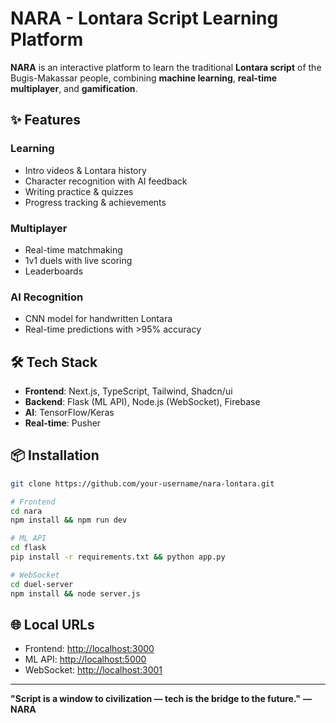 # NARA - Lontara Script Learning Platform

**NARA** is an interactive platform to learn the traditional **Lontara script** of the Bugis-Makassar people, combining **machine learning**, **real-time multiplayer**, and **gamification**.

## ✨ Features

### Learning

* Intro videos & Lontara history
* Character recognition with AI feedback
* Writing practice & quizzes
* Progress tracking & achievements

### Multiplayer

* Real-time matchmaking
* 1v1 duels with live scoring
* Leaderboards

### AI Recognition

* CNN model for handwritten Lontara
* Real-time predictions with >95% accuracy

## 🛠️ Tech Stack

* **Frontend**: Next.js, TypeScript, Tailwind, Shadcn/ui
* **Backend**: Flask (ML API), Node.js (WebSocket), Firebase
* **AI**: TensorFlow/Keras
* **Real-time**: Pusher

## 📦 Installation

```bash
git clone https://github.com/your-username/nara-lontara.git

# Frontend
cd nara
npm install && npm run dev

# ML API
cd flask
pip install -r requirements.txt && python app.py

# WebSocket
cd duel-server
npm install && node server.js
```

## 🌐 Local URLs

* Frontend: [http://localhost:3000](http://localhost:3000)
* ML API: [http://localhost:5000](http://localhost:5000)
* WebSocket: [http://localhost:3001](http://localhost:3001)
---

**"Script is a window to civilization — tech is the bridge to the future."**
**— NARA**
